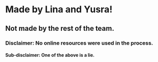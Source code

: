 # Made by Lina and Yusra!
## Not made by the rest of the team.
### Disclaimer: No online resources were used in the process.

#### Sub-disclaimer: One of the above is a lie.
